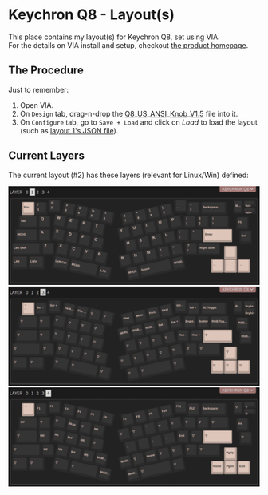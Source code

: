 # Keychron Q8 - Layout(s)

This place contains my layout(s) for Keychron Q8, set using VIA.<br/>
For the details on VIA install and setup, checkout [the product homepage](https://www.keychron.com/products/keychron-q8-alice-layout-qmk-custom-mechanical-keyboard).

## The Procedure

Just to remember:
1. Open VIA.
2. On `Design` tab, drag-n-drop the [Q8_US_ANSI_Knob_V1.5](./Q8_US_ANSI_Knob_V1.5.json) file into it.
3. On `Configure` tab, go to `Save + Load` and click on _Load_ to load the layout (such as [layout 1's JSON file](./layout_1/keychron_q8___layout_1.json)).

## Current Layers

The current layout (#2) has these layers (relevant for Linux/Win) defined:

![](./layout_2/layer_1.png)
![](./layout_2/layer_3.png)
![](./layout_2/layer_4.png)
